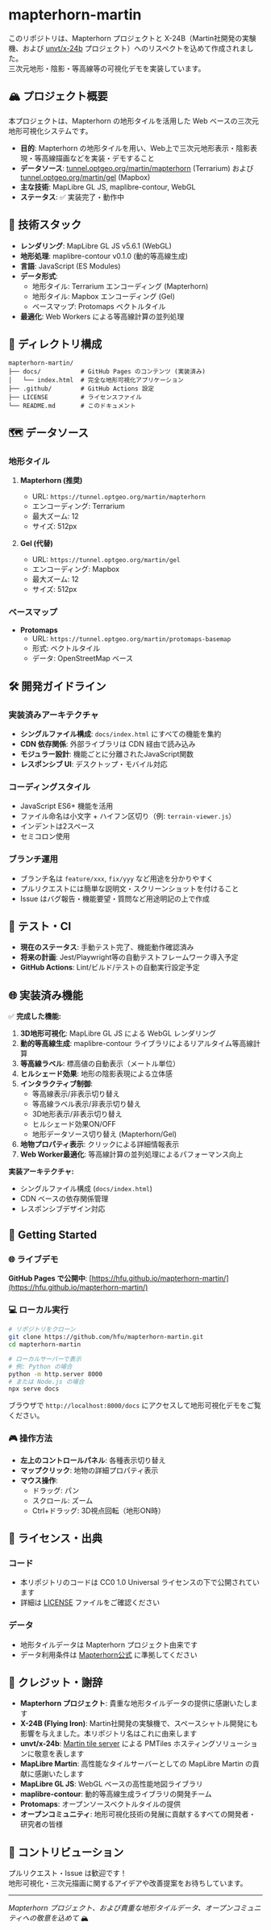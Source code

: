 # mapterhorn-martin

このリポジトリは、Mapterhorn プロジェクトと X-24B（Martin社開発の実験機、および [unvt/x-24b](https://github.com/unvt/x-24b) プロジェクト）へのリスペクトを込めて作成されました。  
三次元地形・陰影・等高線等の可視化デモを実装しています。

## 🏔️ プロジェクト概要

本プロジェクトは、Mapterhorn の地形タイルを活用した Web ベースの三次元地形可視化システムです。

- **目的**: Mapterhorn の地形タイルを用い、Web上で三次元地形表示・陰影表現・等高線描画などを実装・デモすること
- **データソース**: [tunnel.optgeo.org/martin/mapterhorn](https://tunnel.optgeo.org/martin/mapterhorn) (Terrarium) および [tunnel.optgeo.org/martin/gel](https://tunnel.optgeo.org/martin/gel) (Mapbox)
- **主な技術**: MapLibre GL JS, maplibre-contour, WebGL
- **ステータス**: ✅ 実装完了・動作中

## 🚀 技術スタック

- **レンダリング**: MapLibre GL JS v5.6.1 (WebGL)
- **地形処理**: maplibre-contour v0.1.0 (動的等高線生成)
- **言語**: JavaScript (ES Modules)
- **データ形式**: 
  - 地形タイル: Terrarium エンコーディング (Mapterhorn)
  - 地形タイル: Mapbox エンコーディング (Gel)
  - ベースマップ: Protomaps ベクトルタイル
- **最適化**: Web Workers による等高線計算の並列処理

## 📁 ディレクトリ構成

```
mapterhorn-martin/
├── docs/           # GitHub Pages のコンテンツ (実装済み)
│   └── index.html  # 完全な地形可視化アプリケーション
├── .github/        # GitHub Actions 設定
├── LICENSE         # ライセンスファイル
└── README.md       # このドキュメント
```

## 🗺️ データソース

### 地形タイル

1. **Mapterhorn (推奨)**
   - URL: `https://tunnel.optgeo.org/martin/mapterhorn`
   - エンコーディング: Terrarium
   - 最大ズーム: 12
   - サイズ: 512px

2. **Gel (代替)**
   - URL: `https://tunnel.optgeo.org/martin/gel`  
   - エンコーディング: Mapbox
   - 最大ズーム: 12
   - サイズ: 512px

### ベースマップ

- **Protomaps**
  - URL: `https://tunnel.optgeo.org/martin/protomaps-basemap`
  - 形式: ベクトルタイル
  - データ: OpenStreetMap ベース

## 🛠️ 開発ガイドライン

### 実装済みアーキテクチャ

- **シングルファイル構成**: `docs/index.html` にすべての機能を集約
- **CDN 依存関係**: 外部ライブラリは CDN 経由で読み込み
- **モジュラー設計**: 機能ごとに分離されたJavaScript関数
- **レスポンシブ UI**: デスクトップ・モバイル対応

### コーディングスタイル

- JavaScript ES6+ 機能を活用
- ファイル命名は小文字 + ハイフン区切り（例: `terrain-viewer.js`）
- インデントは2スペース
- セミコロン使用

### ブランチ運用

- ブランチ名は `feature/xxx`, `fix/yyy` など用途を分かりやすく
- プルリクエストには簡単な説明文・スクリーンショットを付けること
- Issue はバグ報告・機能要望・質問など用途明記の上で作成

## 🧪 テスト・CI

- **現在のステータス**: 手動テスト完了、機能動作確認済み
- **将来の計画**: Jest/Playwright等の自動テストフレームワーク導入予定
- **GitHub Actions**: Lint/ビルド/テストの自動実行設定予定

## 🌐 実装済み機能

✅ **完成した機能:**

1. **3D地形可視化**: MapLibre GL JS による WebGL レンダリング
2. **動的等高線生成**: maplibre-contour ライブラリによるリアルタイム等高線計算
3. **等高線ラベル**: 標高値の自動表示（メートル単位）
4. **ヒルシェード効果**: 地形の陰影表現による立体感
5. **インタラクティブ制御**:
   - 等高線表示/非表示切り替え
   - 等高線ラベル表示/非表示切り替え  
   - 3D地形表示/非表示切り替え
   - ヒルシェード効果ON/OFF
   - 地形データソース切り替え (Mapterhorn/Gel)
6. **地物プロパティ表示**: クリックによる詳細情報表示
7. **Web Worker最適化**: 等高線計算の並列処理によるパフォーマンス向上

**実装アーキテクチャ:**
- シングルファイル構成 (`docs/index.html`)
- CDN ベースの依存関係管理
- レスポンシブデザイン対応

## 🏁 Getting Started

### 🌐 ライブデモ

**GitHub Pages で公開中**: [https://hfu.github.io/mapterhorn-martin/](https://hfu.github.io/mapterhorn-martin/)

### 💻 ローカル実行

```bash
# リポジトリをクローン
git clone https://github.com/hfu/mapterhorn-martin.git
cd mapterhorn-martin

# ローカルサーバーで表示
# 例: Python の場合
python -m http.server 8000
# または Node.js の場合
npx serve docs
```

ブラウザで `http://localhost:8000/docs` にアクセスして地形可視化デモをご覧ください。

### 🎮 操作方法

- **左上のコントロールパネル**: 各種表示切り替え
- **マップクリック**: 地物の詳細プロパティ表示
- **マウス操作**: 
  - ドラッグ: パン
  - スクロール: ズーム
  - Ctrl+ドラッグ: 3D視点回転（地形ON時）

## 📜 ライセンス・出典

### コード
- 本リポジトリのコードは CC0 1.0 Universal ライセンスの下で公開されています
- 詳細は [LICENSE](./LICENSE) ファイルをご確認ください

### データ
- 地形タイルデータは Mapterhorn プロジェクト由来です
- データ利用条件は [Mapterhorn公式](https://mapterhorn.com/data-access/) に準拠してください

## 🙏 クレジット・謝辞

- **Mapterhorn プロジェクト**: 貴重な地形タイルデータの提供に感謝いたします
- **X-24B (Flying Iron)**: Martin社開発の実験機で、スペースシャトル開発にも影響を与えました。本リポジトリ名はこれに由来します
- **unvt/x-24b**: [Martin tile server](https://github.com/unvt/x-24b) による PMTiles ホスティングソリューションに敬意を表します
- **MapLibre Martin**: 高性能なタイルサーバーとしての MapLibre Martin の貢献に感謝いたします
- **MapLibre GL JS**: WebGL ベースの高性能地図ライブラリ
- **maplibre-contour**: 動的等高線生成ライブラリの開発チーム
- **Protomaps**: オープンソースベクトルタイルの提供
- **オープンコミュニティ**: 地形可視化技術の発展に貢献するすべての開発者・研究者の皆様

## 🤝 コントリビューション

プルリクエスト・Issue は歓迎です！  
地形可視化・三次元描画に関するアイデアや改善提案をお待ちしています。

---

*Mapterhorn プロジェクト、および貴重な地形タイルデータ、オープンコミュニティへの敬意を込めて* 🏔️
